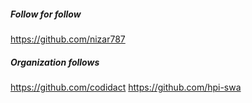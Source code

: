 
##### Follow for follow

https://github.com/nizar787

##### Organization follows

https://github.com/codidact
https://github.com/hpi-swa

